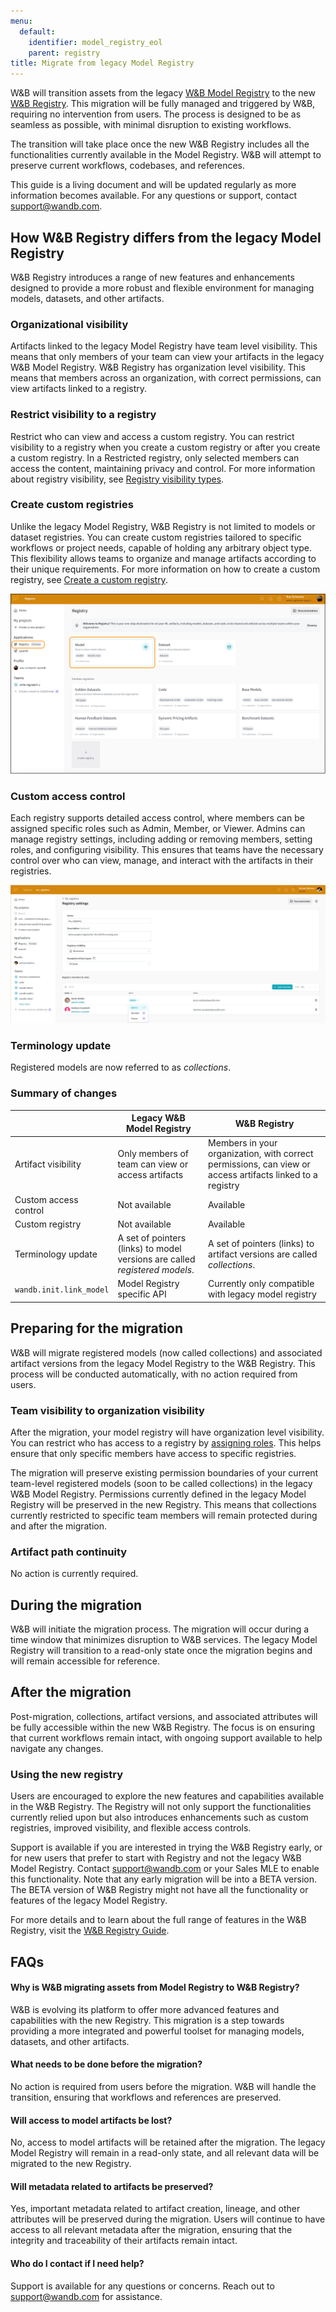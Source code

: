 ```yaml
---
menu:
  default:
    identifier: model_registry_eol
    parent: registry
title: Migrate from legacy Model Registry
---
```


W&B will transition assets from the legacy [W&B Model Registry](../model_registry/intro.md) to the new [W&B Registry](./intro.md). This migration will be fully managed and triggered by W&B, requiring no intervention from users. The process is designed to be as seamless as possible, with minimal disruption to existing workflows.

The transition will take place once the new W&B Registry includes all the functionalities currently available in the Model Registry. W&B will attempt to preserve current workflows, codebases, and references.

This guide is a living document and will be updated regularly as more information becomes available. For any questions or support, contact support@wandb.com.

## How W&B Registry differs from the legacy Model Registry

W&B Registry introduces a range of new features and enhancements designed to provide a more robust and flexible environment for managing models, datasets, and other artifacts.

### Organizational visibility
Artifacts linked to the legacy Model Registry have team level visibility. This means that only members of your team can view your artifacts in the legacy W&B Model Registry. W&B Registry has organization level visibility. This means that members across an organization, with correct permissions, can view artifacts linked to a registry.


### Restrict visibility to a registry
Restrict who can view and access a custom registry. You can restrict visibility to a registry when you create a custom registry or after you create a custom registry. In a Restricted registry, only selected members can access the content, maintaining privacy and control. For more information about registry visibility, see [Registry visibility types](./configure_registry.md#registry-visibility-types).

### Create custom registries
Unlike the legacy Model Registry, W&B Registry is not limited to models or dataset registries. You can create custom registries tailored to specific workflows or project needs, capable of holding any arbitrary object type. This flexibility allows teams to organize and manage artifacts according to their unique requirements. For more information on how to create a custom registry, see [Create a custom registry](./create_registry.md).  

![](/images/registry/mode_reg_eol.png)

### Custom access control
Each registry supports detailed access control, where members can be assigned specific roles such as Admin, Member, or Viewer. Admins can manage registry settings, including adding or removing members, setting roles, and configuring visibility. This ensures that teams have the necessary control over who can view, manage, and interact with the artifacts in their registries.

![](/images/registry/registry_access_control.png)

### Terminology update
Registered models are now referred to as *collections*. 


### Summary of changes

|               | Legacy W&B Model Registry | W&B Registry |
| -----         | ----- | ----- |
| Artifact visibility| Only members of team can view or access artifacts | Members in your organization, with correct permissions, can view or access artifacts linked to a registry  |
| Custom access control | Not available | Available |
| Custom registry | Not available | Available |
| Terminology update | A set of pointers (links) to model versions are called *registered models*. | A set of pointers (links) to artifact versions are called *collections*. | 
| `wandb.init.link_model` | Model Registry specific API | Currently only compatible with legacy model registry |


## Preparing for the migration

W&B will migrate registered models (now called collections) and associated artifact versions from the legacy Model Registry to the W&B Registry. This process will be conducted automatically, with no action required from users.

### Team visibility to organization visibility

After the migration, your model registry will have organization level visibility. You can restrict who has access to a registry by [assigning roles](./configure_registry.md). This helps ensure that only specific members have access to specific registries.

The migration will preserve existing permission boundaries of your current team-level registered models (soon to be called collections) in the legacy W&B Model Registry. Permissions currently defined in the legacy Model Registry will be preserved in the new Registry.  This means that collections currently restricted to specific team members will remain protected during and after the migration. 

### Artifact path continuity

No action is currently required.

## During the migration

W&B will initiate the migration process. The migration will occur during a time window that minimizes disruption to W&B services. The legacy Model Registry will transition to a read-only state once the migration begins and will remain accessible for reference.

## After the migration

Post-migration, collections, artifact versions, and associated attributes will be fully accessible within the new W&B Registry. The focus is on ensuring that current workflows remain intact, with ongoing support available to help navigate any changes.

### Using the new registry

Users are encouraged to explore the new features and capabilities available in the W&B Registry. The Registry will not only support the functionalities currently relied upon but also introduces enhancements such as custom registries, improved visibility, and flexible access controls.

Support is available if you are interested in trying the W&B Registry early, or for new users that prefer to start with Registry and not the legacy W&B Model Registry. Contact support@wandb.com or your Sales MLE to enable this functionality. Note that any early migration will be into a BETA version. The BETA version of W&B Registry might not have all the functionality or features of the legacy Model Registry.

For more details and to learn about the full range of features in the W&B Registry, visit the [W&B Registry Guide](./intro.md).

## FAQs

#### Why is W&B migrating assets from Model Registry to W&B Registry?

W&B is evolving its platform to offer more advanced features and capabilities with the new Registry. This migration is a step towards providing a more integrated and powerful toolset for managing models, datasets, and other artifacts.

#### What needs to be done before the migration?

No action is required from users before the migration. W&B will handle the transition, ensuring that workflows and references are preserved.

#### Will access to model artifacts be lost?

No, access to model artifacts will be retained after the migration. The legacy Model Registry will remain in a read-only state, and all relevant data will be migrated to the new Registry.

#### Will metadata related to artifacts be preserved?

Yes, important metadata related to artifact creation, lineage, and other attributes will be preserved during the migration. Users will continue to have access to all relevant metadata after the migration, ensuring that the integrity and traceability of their artifacts remain intact.

#### Who do I contact if I need help?

Support is available for any questions or concerns.  Reach out to support@wandb.com for assistance.